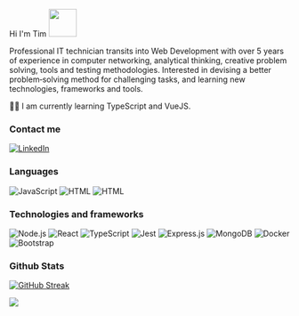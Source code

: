 Hi I'm Tim <img src="https://media.giphy.com/media/mGcNjsfWAjY5AEZNw6/giphy.gif" width="50"></h2>

Professional IT technician transits into Web Development with over 5 years of experience in computer networking, analytical thinking, creative
problem solving, tools and testing methodologies. Interested in devising a better problem‑solving method for challenging tasks, and learning
new technologies, frameworks and tools.

👨‍💻 I am currently learning TypeScript and VueJS.


### Contact me

[![LinkedIn](https://img.shields.io/badge/LinkedIn-000?logo=linkedin)](https://www.linkedin.com/in/tim-eifler/)

### Languages

![JavaScript](https://img.shields.io/badge/-JavaScript-000?&logo=JavaScript)
![HTML](https://img.shields.io/badge/-HTML-000?logo=HTML5)
![HTML](https://img.shields.io/badge/-CSS3-000?logo=CSS3)

### Technologies and frameworks

![Node.js](https://img.shields.io/badge/-Node.js-000?&logo=node.js)
![React](https://img.shields.io/badge/-React-000?&logo=React)
![TypeScript](https://img.shields.io/badge/-TypeScript-000?logo=TypeScript)
![Jest](https://img.shields.io/badge/-Jest-000?logo=Jest)
![Express.js](https://img.shields.io/badge/-Expressjs-000?logo=Express)
![MongoDB](https://img.shields.io/badge/-MongoDB-000?logo=MongoDB)
![Docker](https://img.shields.io/badge/-Docker-000?logo=Docker)
![Bootstrap](https://img.shields.io/badge/-Bootstrap-000?logo=Bootstrap)

### Github Stats


[![GitHub Streak](https://github-readme-streak-stats.herokuapp.com/?user=teifler)](https://git.io/streak-stats)



![](https://komarev.com/ghpvc/?username=teifler&color=blue)
